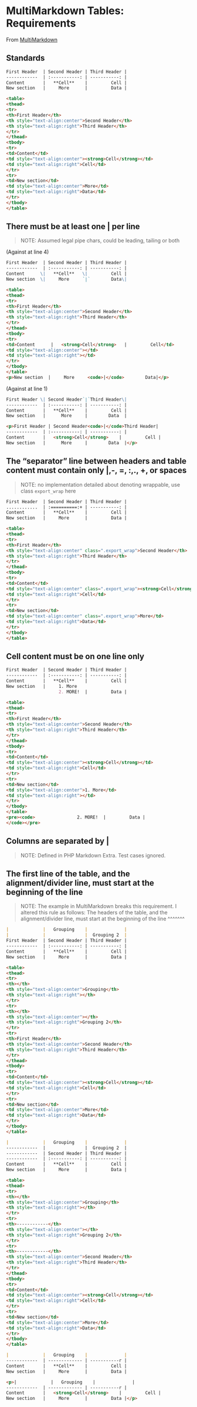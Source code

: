 # MultiMarkdown Tables: Requirements
From [MultiMarkdown](http://fletcher.github.io/MultiMarkdown-4/tables)

## Standards

```markdown
First Header  | Second Header | Third Header |
------------  | :-----------: | -----------: |
Content       |   **Cell**    |         Cell |
New section   |     More      |         Data |
```
```html
<table>
<thead>
<tr>
<th>First Header</th>
<th style="text-align:center">Second Header</th>
<th style="text-align:right">Third Header</th>
</tr>
</thead>
<tbody>
<tr>
<td>Content</td>
<td style="text-align:center"><strong>Cell</strong></td>
<td style="text-align:right">Cell</td>
</tr>
<tr>
<td>New section</td>
<td style="text-align:center">More</td>
<td style="text-align:right">Data</td>
</tr>
</tbody>
</table>
```

## There must be at least one | per line
> NOTE: Assumed legal pipe chars, could be leading, tailing or both

(Against at line 4)
```markdown
First Header  | Second Header | Third Header |
------------  | :-----------: | -----------: |
Content      \|   **Cell**   \|         Cell |
New section  \|     More     `|`        Data\|
```
```html
<table>
<thead>
<tr>
<th>First Header</th>
<th style="text-align:center">Second Header</th>
<th style="text-align:right">Third Header</th>
</tr>
</thead>
<tbody>
<tr>
<td>Content      |   <strong>Cell</strong>   |         Cell</td>
<td style="text-align:center"></td>
<td style="text-align:right"></td>
</tr>
</tbody>
</table>
<p>New section  |     More     <code>|</code>        Data|</p>
```

(Against at line 1)
```markdown
First Header \| Second Header`|`Third Header\|
------------  | :-----------: | -----------: |
Content       |   **Cell**    |         Cell |
New section   |      More     |        Data  |
```
```html
<p>First Header | Second Header<code>|</code>Third Header|
------------  | :-----------: | -----------: |
Content       |   <strong>Cell</strong>    |         Cell |
New section   |      More     |        Data  |</p>
```

## The “separator” line between headers and table content must contain only |,-, =, :,., +, or spaces
> NOTE: no implementation detailed about denoting wrappable, use class `export_wrap` here

```markdown
First Header  | Second Header | Third Header |
............  | :==========:+ | -----------: |
Content       |   **Cell**    |         Cell |
New section   |     More      |         Data |
```
```html
<table>
<thead>
<tr>
<th>First Header</th>
<th style="text-align:center" class=".export_wrap">Second Header</th>
<th style="text-align:right">Third Header</th>
</tr>
</thead>
<tbody>
<tr>
<td>Content</td>
<td style="text-align:center" class=".export_wrap"><strong>Cell</strong></td>
<td style="text-align:right">Cell</td>
</tr>
<tr>
<td>New section</td>
<td style="text-align:center" class=".export_wrap">More</td>
<td style="text-align:right">Data</td>
</tr>
</tbody>
</table>
```

## Cell content must be on one line only

```markdown
First Header  | Second Header | Third Header |
------------  | :-----------: | -----------: |
Content       |   **Cell**    |         Cell |
New section   |     1. More
                    2. MORE!  |         Data |
```
```html
<table>
<thead>
<tr>
<th>First Header</th>
<th style="text-align:center">Second Header</th>
<th style="text-align:right">Third Header</th>
</tr>
</thead>
<tbody>
<tr>
<td>Content</td>
<td style="text-align:center"><strong>Cell</strong></td>
<td style="text-align:right">Cell</td>
</tr>
<tr>
<td>New section</td>
<td style="text-align:center">1. More</td>
<td style="text-align:right"></td>
</tr>
</tbody>
</table>
<pre><code>                2. MORE!  |         Data |
</code></pre>
```

## Columns are separated by |
> NOTE: Defined in PHP Markdown Extra. Test cases ignored.

## The first line of the table, and the alignment/divider line, must start at the beginning of the line
> NOTE: The example in MultiMarkdown breaks this requirement. I altered this rule as follows:
> The headers of the table, and the alignment/divider line, must start at the beginning of the line
>     ^^^^^^^

```markdown
|             |   Grouping    |              |
|             |               |  Grouping 2  |
First Header  | Second Header | Third Header |
------------  | :-----------: | -----------: |
Content       |   **Cell**    |         Cell |
New section   |     More      |         Data |
```
```html
<table>
<thead>
<tr>
<th></th>
<th style="text-align:center">Grouping</th>
<th style="text-align:right"></th>
</tr>
<tr>
<th></th>
<th style="text-align:center"></th>
<th style="text-align:right">Grouping 2</th>
</tr>
<tr>
<th>First Header</th>
<th style="text-align:center">Second Header</th>
<th style="text-align:right">Third Header</th>
</tr>
</thead>
<tbody>
<tr>
<td>Content</td>
<td style="text-align:center"><strong>Cell</strong></td>
<td style="text-align:right">Cell</td>
</tr>
<tr>
<td>New section</td>
<td style="text-align:center">More</td>
<td style="text-align:right">Data</td>
</tr>
</tbody>
</table>
```

```markdown
|             |   Grouping    |              |
------------  |               |  Grouping 2  |
------------  | Second Header | Third Header |
------------  | :-----------: | -----------: |
Content       |   **Cell**    |         Cell |
New section   |     More      |         Data |
```
```html
<table>
<thead>
<tr>
<th></th>
<th style="text-align:center">Grouping</th>
<th style="text-align:right"></th>
</tr>
<tr>
<th>------------</th>
<th style="text-align:center"></th>
<th style="text-align:right">Grouping 2</th>
</tr>
<tr>
<th>------------</th>
<th style="text-align:center">Second Header</th>
<th style="text-align:right">Third Header</th>
</tr>
</thead>
<tbody>
<tr>
<td>Content</td>
<td style="text-align:center"><strong>Cell</strong></td>
<td style="text-align:right">Cell</td>
</tr>
<tr>
<td>New section</td>
<td style="text-align:center">More</td>
<td style="text-align:right">Data</td>
</tr>
</tbody>
</table>
```

```markdown
|             |   Grouping    |              |
------------  | ------------- | -----------r |
Content       |   **Cell**    |         Cell |
New section   |     More      |         Data |
```
```html
<p>|             |   Grouping    |              |
------------  | ------------- | -----------r |
Content       |   <strong>Cell</strong>    |         Cell |
New section   |     More      |         Data |</p>
```

